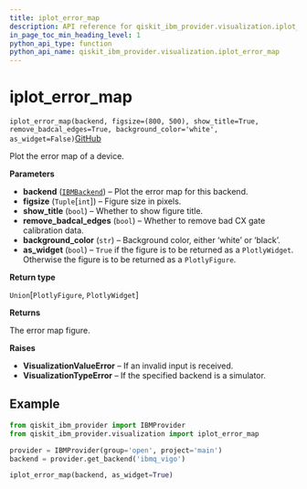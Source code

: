 ```yaml
---
title: iplot_error_map
description: API reference for qiskit_ibm_provider.visualization.iplot_error_map
in_page_toc_min_heading_level: 1
python_api_type: function
python_api_name: qiskit_ibm_provider.visualization.iplot_error_map
---
```


<span id="iplot-error-map" />

# iplot\_error\_map

<span id="qiskit_ibm_provider.visualization.iplot_error_map" />

`iplot_error_map(backend, figsize=(800, 500), show_title=True, remove_badcal_edges=True, background_color='white', as_widget=False)`[GitHub](https://github.com/qiskit/qiskit-ibm-provider/tree/stable/0.7/qiskit_ibm_provider/visualization/interactive/error_map.py "view source code")

Plot the error map of a device.

**Parameters**

*   **backend** ([`IBMBackend`](qiskit_ibm_provider.IBMBackend "qiskit_ibm_provider.ibm_backend.IBMBackend")) – Plot the error map for this backend.
*   **figsize** (`Tuple`\[`int`]) – Figure size in pixels.
*   **show\_title** (`bool`) – Whether to show figure title.
*   **remove\_badcal\_edges** (`bool`) – Whether to remove bad CX gate calibration data.
*   **background\_color** (`str`) – Background color, either ‘white’ or ‘black’.
*   **as\_widget** (`bool`) – `True` if the figure is to be returned as a `PlotlyWidget`. Otherwise the figure is to be returned as a `PlotlyFigure`.

**Return type**

`Union`\[`PlotlyFigure`, `PlotlyWidget`]

**Returns**

The error map figure.

**Raises**

*   **VisualizationValueError** – If an invalid input is received.
*   **VisualizationTypeError** – If the specified backend is a simulator.

## Example

```python
from qiskit_ibm_provider import IBMProvider
from qiskit_ibm_provider.visualization import iplot_error_map

provider = IBMProvider(group='open', project='main')
backend = provider.get_backend('ibmq_vigo')

iplot_error_map(backend, as_widget=True)
```

